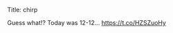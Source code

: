 Title: chirp

Guess what!? Today was 12-12... <a href="https://t.co/HZSZuoHy">https://t.co/HZSZuoHy</a>
